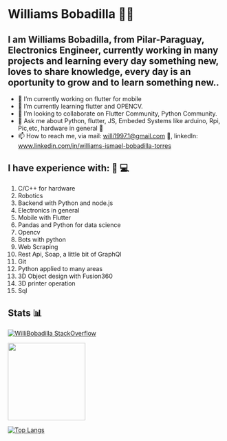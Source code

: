 # Williams Bobadilla 👨‍💻 
## I am Williams Bobadilla, from Pilar-Paraguay, Electronics Engineer, currently working in many projects and learning every day something new, loves to share knowledge, every day is an oportunity to grow and to learn something new.. 

- 🔭 I’m currently working on flutter for mobile
- 🌱 I’m currently learning flutter and OPENCV.
- 👯 I’m looking to collaborate on Flutter Community, Python Community.
- 💬 Ask me about Python, flutter, JS, Embeded Systems like arduino, Rpi, Pic,etc, hardware in general :wrench:
- 📫 How to reach me, via mail: willi1997.1@gmail.com :email:, linkedIn: www.linkedin.com/in/williams-ismael-bobadilla-torres  

## I have experience with: 📃 💻
1. C/C++ for hardware
2. Robotics
3. Backend with Python and node.js
4. Electronics in general
5. Mobile with Flutter
6. Pandas and Python for data science
7. Opencv 
8. Bots with python
9. Web Scraping
10. Rest Api, Soap, a little bit of GraphQl
11. Git
12. Python applied to many areas
13. 3D Object design with Fusion360
14. 3D printer operation
15. Sql

## Stats 📊
[![WilliBobadilla StackOverflow](https://stackoverflow-badge.vercel.app/?userID=13603992)](https://stackoverflow.com/users/13603992/williams-bobadilla)

<img height="180em" src="https://github-readme-stats.vercel.app/api?username=WilliBobadilla&show_icons=true&hide_border=true&&count_private=true&include_all_commits=true" />

[![Top Langs](https://github-readme-stats.vercel.app/api/top-langs/?username=WilliBobadilla&langs_count=8&layout=compact)](https://github.com/anuraghazra/github-readme-stats)





